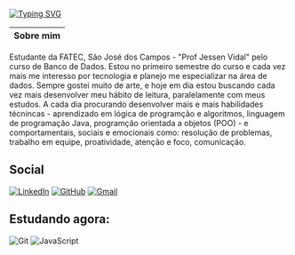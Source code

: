 [![Typing SVG](https://readme-typing-svg.demolab.com?font=Fira+Code&pause=1000&color=A4F722&width=435&lines=Olá!+Meu+nome+é+Vinicius+:P)](https://git.io/typing-svg)

| Sobre mim |
| --------- |
Estudante da FATEC, São José dos Campos - "Prof Jessen Vidal" pelo curso de Banco de Dados. Estou no primeiro semestre do curso e cada vez mais me interesso por tecnologia e planejo me especializar na área de dados. 
Sempre gostei muito de arte, e hoje em dia estou buscando cada vez mais desenvolver meu hábito de leitura, paralelamente com meus estudos. 
A cada dia procurando desenvolver mais e mais habilidades técnincas - aprendizado em lógica de programção e algoritmos, linguagem de programação Java, programção orientada a objetos (POO) - e comportamentais, sociais e emocionais como: resolução de problemas, trabalho em equipe, proatividade, atenção e foco, comunicação.
 
## Social 
[![LinkedIn](https://img.shields.io/badge/LinkedIn-A4F722?style=for-the-badge&logo=linkedin&logoColor=0F100D)](https://www.linkedin.com/in/viniciuspenteadop/)  [![GitHub](https://img.shields.io/badge/GitHub-A4F722?style=for-the-badge&logo=github&logoColor=0F100D)](https://github.com/vp-p) [![Gmail](https://img.shields.io/badge/Gmail-A4F722?style=for-the-badge&logo=gmail&logoColor=0F100D)](mailto:viniciuspenteadop@gmail.com) 

## Estudando agora:
![Git](https://img.shields.io/badge/GIT-0F100D?style=for-the-badge&logo=git&logoColor=A4F722)  ![JavaScript](https://img.shields.io/badge/JavaScript-0F100D?style=for-the-badge&logo=javascript&logoColor=A4F722)